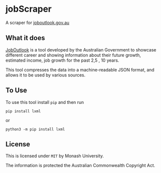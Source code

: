 # jobScraper
A scraper for [joboutlook.gov.au](joboutlook.gov.au)

## What it does
[JobOutlook](joboutlook.gov.au) is a tool developed by the Australian Government to showcase different career and showing information about their future growth, estimated income, job growth for the past 2,5 , 10 years.

This tool compresses the data into a machine-readable JSON format, and allows it to be used by various sources.

## To Use
To use this tool install `pip` and then run
```
pip install lxml
```
or
```
python3 -m pip install lxml
```

## License
This is licensed under `MIT` by Monash University.

The information is protected the Australian Commonwealth Copyright Act.
